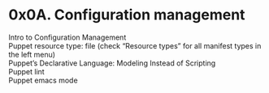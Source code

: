 0x0A. Configuration management
===

Intro to Configuration Management  
Puppet resource type: file (check “Resource types” for all manifest types in the left menu)  
Puppet’s Declarative Language: Modeling Instead of Scripting  
Puppet lint  
Puppet emacs mode  
